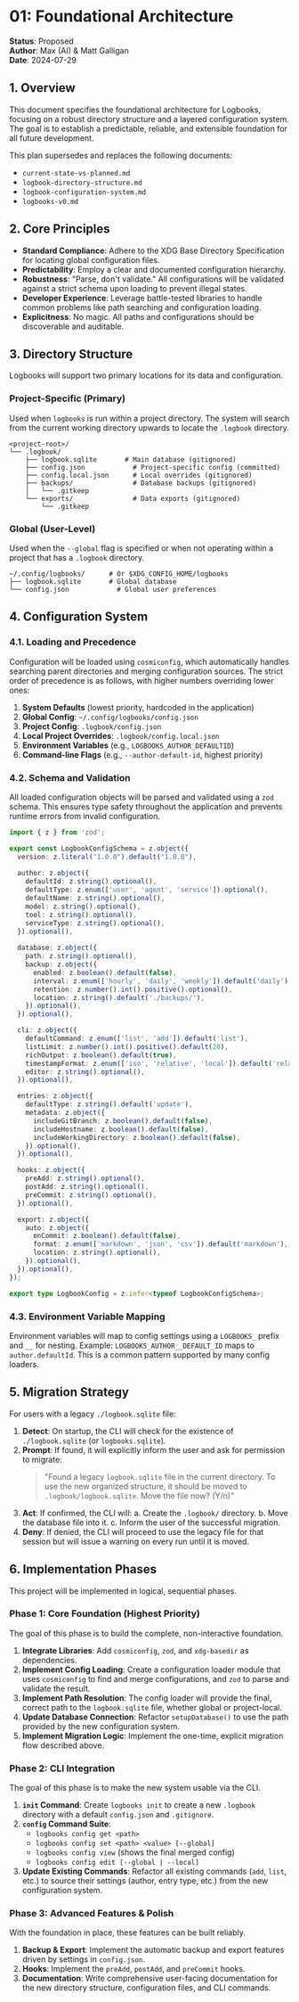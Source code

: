 # 01: Foundational Architecture

**Status**: Proposed  
**Author**: Max (AI) & Matt Galligan  
**Date**: 2024-07-29

## 1. Overview

This document specifies the foundational architecture for Logbooks, focusing on a robust directory structure and a layered configuration system. The goal is to establish a predictable, reliable, and extensible foundation for all future development.

This plan supersedes and replaces the following documents:

- `current-state-vs-planned.md`
- `logbook-directory-structure.md`
- `logbook-configuration-system.md`
- `logbooks-v0.md`

## 2. Core Principles

- **Standard Compliance**: Adhere to the XDG Base Directory Specification for locating global configuration files.
- **Predictability**: Employ a clear and documented configuration hierarchy.
- **Robustness**: "Parse, don't validate." All configurations will be validated against a strict schema upon loading to prevent illegal states.
- **Developer Experience**: Leverage battle-tested libraries to handle common problems like path searching and configuration loading.
- **Explicitness**: No magic. All paths and configurations should be discoverable and auditable.

## 3. Directory Structure

Logbooks will support two primary locations for its data and configuration.

### Project-Specific (Primary)

Used when `logbooks` is run within a project directory. The system will search from the current working directory upwards to locate the `.logbook` directory.

```
<project-root>/
└── .logbook/
    ├── logbook.sqlite       # Main database (gitignored)
    ├── config.json            # Project-specific config (committed)
    ├── config.local.json      # Local overrides (gitignored)
    ├── backups/               # Database backups (gitignored)
    │   └── .gitkeep
    └── exports/               # Data exports (gitignored)
        └── .gitkeep
```

### Global (User-Level)

Used when the `--global` flag is specified or when not operating within a project that has a `.logbook` directory.

```
~/.config/logbooks/      # Or $XDG_CONFIG_HOME/logbooks
├── logbook.sqlite       # Global database
└── config.json            # Global user preferences
```

## 4. Configuration System

### 4.1. Loading and Precedence

Configuration will be loaded using `cosmiconfig`, which automatically handles searching parent directories and merging configuration sources. The strict order of precedence is as follows, with higher numbers overriding lower ones:

1. **System Defaults** (lowest priority, hardcoded in the application)
2. **Global Config**: `~/.config/logbooks/config.json`
3. **Project Config**: `.logbook/config.json`
4. **Local Project Overrides**: `.logbook/config.local.json`
5. **Environment Variables** (e.g., `LOGBOOKS_AUTHOR_DEFAULTID`)
6. **Command-line Flags** (e.g., `--author-default-id`, highest priority)

### 4.2. Schema and Validation

All loaded configuration objects will be parsed and validated using a `zod` schema. This ensures type safety throughout the application and prevents runtime errors from invalid configuration.

```typescript
import { z } from 'zod';

export const LogbookConfigSchema = z.object({
  version: z.literal("1.0.0").default("1.0.0"),
  
  author: z.object({
    defaultId: z.string().optional(),
    defaultType: z.enum(['user', 'agent', 'service']).optional(),
    defaultName: z.string().optional(),
    model: z.string().optional(),
    tool: z.string().optional(),
    serviceType: z.string().optional(),
  }).optional(),
  
  database: z.object({
    path: z.string().optional(),
    backup: z.object({
      enabled: z.boolean().default(false),
      interval: z.enum(['hourly', 'daily', 'weekly']).default('daily'),
      retention: z.number().int().positive().optional(),
      location: z.string().default('./backups/'),
    }).optional(),
  }).optional(),

  cli: z.object({
    defaultCommand: z.enum(['list', 'add']).default('list'),
    listLimit: z.number().int().positive().default(20),
    richOutput: z.boolean().default(true),
    timestampFormat: z.enum(['iso', 'relative', 'local']).default('relative'),
    editor: z.string().optional(),
  }).optional(),

  entries: z.object({
    defaultType: z.string().default('update'),
    metadata: z.object({
      includeGitBranch: z.boolean().default(false),
      includeHostname: z.boolean().default(false),
      includeWorkingDirectory: z.boolean().default(false),
    }).optional(),
  }).optional(),

  hooks: z.object({
    preAdd: z.string().optional(),
    postAdd: z.string().optional(),
    preCommit: z.string().optional(),
  }).optional(),

  export: z.object({
    auto: z.object({
      onCommit: z.boolean().default(false),
      format: z.enum(['markdown', 'json', 'csv']).default('markdown'),
      location: z.string().optional(),
    }).optional(),
  }).optional(),
});

export type LogbookConfig = z.infer<typeof LogbookConfigSchema>;
```

### 4.3. Environment Variable Mapping

Environment variables will map to config settings using a `LOGBOOKS_` prefix and `__` for nesting. Example: `LOGBOOKS_AUTHOR__DEFAULT_ID` maps to `author.defaultId`. This is a common pattern supported by many config loaders.

## 5. Migration Strategy

For users with a legacy `./logbook.sqlite` file:

1. **Detect**: On startup, the CLI will check for the existence of `./logbook.sqlite` (or `logbooks.sqlite`).
2. **Prompt**: If found, it will explicitly inform the user and ask for permission to migrate:
    > "Found a legacy `logbook.sqlite` file in the current directory. To use the new organized structure, it should be moved to `.logbook/logbook.sqlite`.
    > Move the file now? (Y/n)"
3. **Act**: If confirmed, the CLI will:
    a. Create the `.logbook/` directory.
    b. Move the database file into it.
    c. Inform the user of the successful migration.
4. **Deny**: If denied, the CLI will proceed to use the legacy file for that session but will issue a warning on every run until it is moved.

## 6. Implementation Phases

This project will be implemented in logical, sequential phases.

### Phase 1: Core Foundation (Highest Priority)

The goal of this phase is to build the complete, non-interactive foundation.

1. **Integrate Libraries**: Add `cosmiconfig`, `zod`, and `xdg-basedir` as dependencies.
2. **Implement Config Loading**: Create a configuration loader module that uses `cosmiconfig` to find and merge configurations, and `zod` to parse and validate the result.
3. **Implement Path Resolution**: The config loader will provide the final, correct path to the `logbook.sqlite` file, whether global or project-local.
4. **Update Database Connection**: Refactor `setupDatabase()` to use the path provided by the new configuration system.
5. **Implement Migration Logic**: Implement the one-time, explicit migration flow described above.

### Phase 2: CLI Integration

The goal of this phase is to make the new system usable via the CLI.

1. **`init` Command**: Create `logbooks init` to create a new `.logbook` directory with a default `config.json` and `.gitignore`.
2. **`config` Command Suite**:
    - `logbooks config get <path>`
    - `logbooks config set <path> <value> [--global]`
    - `logbooks config view` (shows the final merged config)
    - `logbooks config edit [--global | --local]`
3. **Update Existing Commands**: Refactor all existing commands (`add`, `list`, etc.) to source their settings (author, entry type, etc.) from the new configuration system.

### Phase 3: Advanced Features & Polish

With the foundation in place, these features can be built reliably.

1. **Backup & Export**: Implement the automatic backup and export features driven by settings in `config.json`.
2. **Hooks**: Implement the `preAdd`, `postAdd`, and `preCommit` hooks.
3. **Documentation**: Write comprehensive user-facing documentation for the new directory structure, configuration files, and CLI commands.